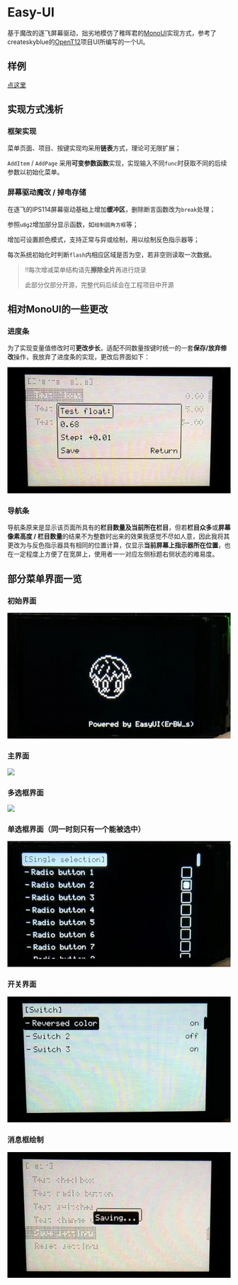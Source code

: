# Easy-UI

基于魔改的逐飞屏幕驱动，拙劣地模仿了稚晖君的[MonoUI](https://www.youtube.com/watch?v=44RmDMXcU9s&ab_channel=%E7%A8%9A%E6%99%96%E5%90%9B)实现方式，参考了createskyblue的[OpenT12](https://gitee.com/createskyblue/OpenT12)项目UI所编写的一个UI。

## 样例

[点这里](./3.Example/menu.c)

## 实现方式浅析

### 框架实现

菜单页面、项目、按键实现均采用**链表**方式，理论可无限扩展；

`AddItem` / `AddPage` 采用**可变参数函数**实现，实现输入不同`func`时获取不同的后续参数以初始化菜单。

### 屏幕驱动魔改 / 掉电存储

在逐飞的IPS114屏幕驱动基础上增加**缓冲区**，删除断言函数改为`break`处理；

参照`u8g2`增加部分显示函数，如`绘制圆角方框`等；

增加可设置颜色模式，支持正常与异或绘制，用以绘制反色指示器等；

每次系统初始化时判断`flash`内相应区域是否为空，若非空则读取一次数据。

> ‼️每次增减菜单结构请先**擦除全片**再进行烧录
>
> 此部分仅部分开源，完整代码后续会在工程项目中开源

## 相对MonoUI的一些更改

### 进度条

为了实现变量值修改时可**更改步长**，适配不同数量按键时统一的一套**保存/放弃修改**操作，我放弃了进度条的实现，更改后界面如下：

![](4.Photos/6.ChangeValue.jpg)

### 导航条

导航条原来是显示该页面所具有的**栏目数量及当前所在栏目**，但若**栏目众多**或**屏幕像素高度 / 栏目数量**的结果不为整数时出来的效果我感觉不尽如人意，因此我将其更改为与反色指示器具有相同的位置计算，仅显示**当前屏幕上指示器所在位置**，也在一定程度上方便了在宽屏上，使用者一一对应左侧标题右侧状态的难易度。

## 部分菜单界面一览

### 初始界面

![](4.Photos/1.Welcome.jpg)

### 主界面

![](/Users/baohan/ErBW_s/Projects/Easy-UI/4.Photos/2.Main.jpg)

### 多选框界面

![](/Users/baohan/ErBW_s/Projects/Easy-UI/4.Photos/3.Checkbox.jpg)

### 单选框界面（同一时刻只有一个能被选中）

![](4.Photos/4.RadioButton.jpg)

### 开关界面

![](4.Photos/5.Switch.jpg)

### 消息框绘制

![](4.Photos/7.MessageBox.jpg)
